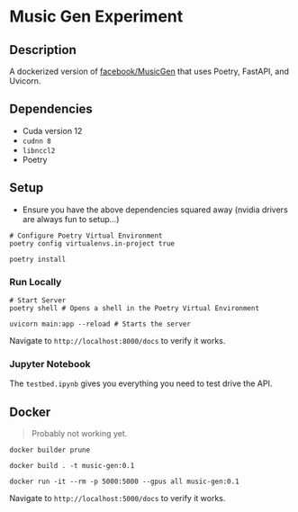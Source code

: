 # Music Gen Experiment

## Description

A dockerized version of [facebook/MusicGen](https://huggingface.co/spaces/facebook/MusicGen) that uses Poetry, FastAPI, and Uvicorn.

## Dependencies

* Cuda version 12
* `cudnn 8`
* `libnccl2`
* Poetry

## Setup

* Ensure you have the above dependencies squared away (nvidia drivers are always fun to setup...)

``` shell
# Configure Poetry Virtual Environment
poetry config virtualenvs.in-project true

poetry install
```

### Run Locally

``` shell
# Start Server
poetry shell # Opens a shell in the Poetry Virtual Environment

uvicorn main:app --reload # Starts the server
```

Navigate to `http://localhost:8000/docs` to verify it works.

### Jupyter Notebook

The `testbed.ipynb` gives you everything you need to test drive the API.

## Docker

> Probably not working yet.

``` shell
docker builder prune

docker build . -t music-gen:0.1

docker run -it --rm -p 5000:5000 --gpus all music-gen:0.1
```

Navigate to `http://localhost:5000/docs` to verify it works.
